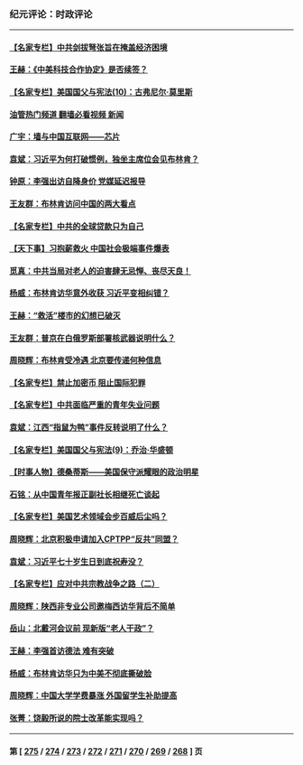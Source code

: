 ### 纪元评论：时政评论
---
#### [【名家专栏】中共剑拔弩张旨在掩盖经济困境](../../pages/nsc1025/n14019668.md?06220330) 
#### [王赫：《中美科技合作协定》是否续签？](../../pages/nsc1025/n14020177.md?06220330) 
#### [【名家专栏】美国国父与宪法(10)：古弗尼尔‧莫里斯](../../pages/nsc1025/n14016751.md?06220330) 
#### [油管热门频道 翻墙必看视频 新闻](ok?06220330)
#### [广宇：墙与中国互联网——芯片](../../pages/nsc1025/n14020146.md?06220330) 
#### [袁斌：习近平为何打破惯例，独坐主席位会见布林肯？](../../pages/nsc1025/n14020139.md?06220330) 
#### [钟原：李强出访自降身价 党媒延迟报导](../../pages/nsc1025/n14019881.md?06220330) 
#### [王友群：布林肯访问中国的两大看点](../../pages/nsc1025/n14019817.md?06220330) 
#### [【名家专栏】中共的全球贷款只为自己](../../pages/nsc1025/n14019658.md?06220330) 
#### [【天下事】习抱薪救火 中国社会极端事件爆表](../../pages/nsc1025/n14019743.md?06220330) 
#### [觅真：中共当局对老人的迫害肆无忌惮、丧尽天良！](../../pages/nsc1025/n14019533.md?06220330) 
#### [杨威：布林肯访华意外收获 习近平变相纠错？](../../pages/nsc1025/n14019311.md?06220330) 
#### [王赫：“救活”楼市的幻想已破灭](../../pages/nsc1025/n14019226.md?06220330) 
#### [王友群：普京在白俄罗斯部署核武器说明什么？](../../pages/nsc1025/n14019150.md?06220330) 
#### [周晓辉：布林肯受冷遇 北京要传递何种信息](../../pages/nsc1025/n14019137.md?06220330) 
#### [【名家专栏】禁止加密币 阻止国际犯罪](../../pages/nsc1025/n14018252.md?06220330) 
#### [【名家专栏】中共面临严重的青年失业问题](../../pages/nsc1025/n14018997.md?06220330) 
#### [袁斌：江西“指鼠为鸭”事件反转说明了什么？](../../pages/nsc1025/n14018752.md?06220330) 
#### [【名家专栏】美国国父与宪法(9)：乔治‧华盛顿](../../pages/nsc1025/n14016040.md?06220330) 
#### [【时事人物】德桑蒂斯——美国保守派耀眼的政治明星](../../pages/nsc1025/n14018572.md?06220330) 
#### [石铭：从中国青年报正副社长相继死亡谈起](../../pages/nsc1025/n14018592.md?06220330) 
#### [【名家专栏】美国艺术领域会步百威后尘吗？](../../pages/nsc1025/n14018272.md?06220330) 
#### [周晓辉：北京积极申请加入CPTPP“反共”同盟？](../../pages/nsc1025/n14018312.md?06220330) 
#### [袁斌：习近平七十岁生日到底祝寿没？](../../pages/nsc1025/n14018186.md?06220330) 
#### [【名家专栏】应对中共宗教战争之路（二）](../../pages/nsc1025/n14010376.md?06220330) 
#### [周晓辉：陕西非专业公司邀梅西访华背后不简单](../../pages/nsc1025/n14018000.md?06220330) 
#### [岳山：北戴河会议前 现新版“老人干政”？](../../pages/nsc1025/n14017963.md?06220330) 
#### [王赫：李强首访德法 难有突破](../../pages/nsc1025/n14017840.md?06220330) 
#### [杨威：布林肯访华只为中美不彻底撕破脸](../../pages/nsc1025/n14017702.md?06220330) 
#### [周晓辉：中国大学学费暴涨 外国留学生补助提高](../../pages/nsc1025/n14017565.md?06220330) 
#### [张菁：饶毅所说的院士改革能实现吗？](../../pages/nsc1025/n14016927.md?06220330) 

---
#### 第 [ [275](./275.md?06220330) / [274](./274.md?06220330) / [273](./273.md?06220330) / [272](./272.md?06220330) / [271](./271.md?06220330) / [270](./270.md?06220330) / [269](./269.md?06220330) / [268](./268.md?06220330) ] 页
